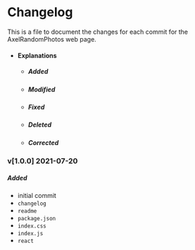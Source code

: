 # Changelog

This is a file to document the changes for each commit for the AxelRandomPhotos web page.


- #### Explanations 
    - ##### Added
    - ##### Modified
    - ##### Fixed
    - ##### Deleted
    - ##### Corrected

### v[1.0.0] 2021-07-20
##### Added
- initial commit
- `changelog`
- `readme`
- `package.json`
- `index.css`
- `index.js`
- `react`


